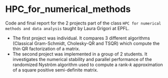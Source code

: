 # HPC_for_numerical_methods
Code and final report for the 2 projects part of the class `HPC for numerical methods and data analysis` taught by Laura Grigori at EPFL.

- The first project was individual. It compares 3 different algorithms (Classical Gram-Schmidt, Cholesky-QR and TSQR) which compute the thin QR factorization of a matrix.
- The second project was implemented in a group of 2 students. It investigates the numerical stability and parallel performance of the randomized Nyström algorithm used to compute a rank-_k_ approximation of a square positive semi-definite matrix.
